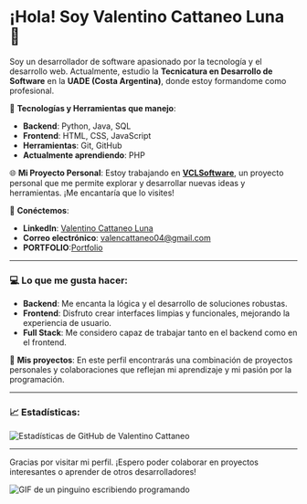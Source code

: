 # ¡Hola! Soy Valentino Cattaneo Luna 👋

Soy un desarrollador de software apasionado por la tecnología y el desarrollo web. Actualmente, estudio la **Tecnicatura en Desarrollo de Software** en la **UADE (Costa Argentina)**, donde estoy formandome como profesional.

🔧 **Tecnologías y Herramientas que manejo**:
- **Backend**: Python, Java, SQL
- **Frontend**: HTML, CSS, JavaScript
- **Herramientas**: Git, GitHub
- **Actualmente aprendiendo**: PHP

🌐 **Mi Proyecto Personal**:
Estoy trabajando en **[VCLSoftware](https://www.vclsoftware.com)**, un proyecto personal que me permite explorar y desarrollar nuevas ideas y herramientas. ¡Me encantaría que lo visites!

🔗 **Conéctemos**:
- **LinkedIn**: [Valentino Cattaneo Luna](https://www.linkedin.com/in/valentino-cattaneo-luna-b6116926a/)
- **Correo electrónico**: [valencattaneo04@gmail.com](mailto:valencattaneo04@gmail.com)
- **PORTFOLIO**:[Portfolio](https://valentinocattaneoluna.github.io/portfolio_tpo_aplicaciones_interactivas/)

---

### 💻 Lo que me gusta hacer:
- **Backend**: Me encanta la lógica y el desarrollo de soluciones robustas.
- **Frontend**: Disfruto crear interfaces limpias y funcionales, mejorando la experiencia de usuario.
- **Full Stack**: Me considero capaz de trabajar tanto en el backend como en el frontend.

🚀 **Mis proyectos**:
En este perfil encontrarás una combinación de proyectos personales y colaboraciones que reflejan mi aprendizaje y mi pasión por la programación.

---

### 📈 Estadísticas:

![Estadísticas de GitHub de Valentino Cattaneo](https://github-readme-stats.vercel.app/api?username=ValentinoCattaneoLuna&show_icons=true&hide_title=true&count_private=true&hide=prs)

---

Gracias por visitar mi perfil. ¡Espero poder colaborar en proyectos interesantes o aprender de otros desarrolladores!

![GIF de un pinguino escribiendo programando](https://media3.giphy.com/media/v1.Y2lkPTc5MGI3NjExY3k0dmlyNmp4dGFpOHJsMWtwbmt4aDY4NnFlc3NhMXBub3V6OGhkciZlcD12MV9pbnRlcm5hbF9naWZfYnlfaWQmY3Q9Zw/2IudUHdI075HL02Pkk/giphy.webp)
